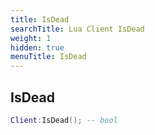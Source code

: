 ```yaml
---
title: IsDead
searchTitle: Lua Client IsDead
weight: 1
hidden: true
menuTitle: IsDead
---
```

## IsDead
```lua
Client:IsDead(); -- bool
```